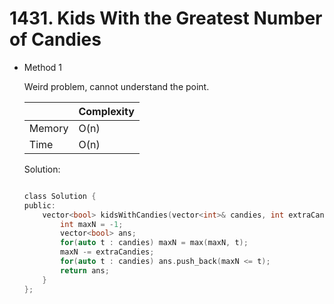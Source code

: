 # 1431. Kids With the Greatest Number of Candies
- Method 1

    Weird problem, cannot understand the point.

    | |   Complexity  |
    | ----------- | ----------- | 
    |  Memory     | O(n) | 
    |      Time       |  O(n) | 


    Solution:

    ``` h

    class Solution {
    public:
        vector<bool> kidsWithCandies(vector<int>& candies, int extraCandies) {
            int maxN = -1;
            vector<bool> ans;
            for(auto t : candies) maxN = max(maxN, t);
            maxN -= extraCandies;
            for(auto t : candies) ans.push_back(maxN <= t);
            return ans; 
        }
    };

    ```

<!-- - Method 2

    This is another method.

    | |   Complexity  |
    | ----------- | ----------- | 
    |  Memory     | O(n) | 
    |      Time       |  O(n) | 


    Solution:

    ``` h



    ```

- Additional Knowledge:
       
    Here are some additional knowledge.



<br> -->